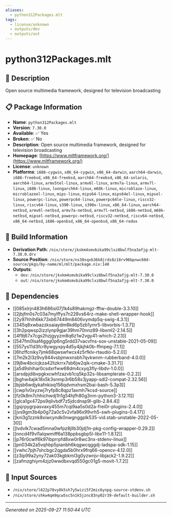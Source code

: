 ```yaml
---
aliases:
  - python312Packages.mlt
tags:
  - license/unknown
  - outputs/dev
  - outputs/out
---
```


# python312Packages.mlt

## 📝 Description

Open source multimedia framework, designed for television broadcasting

## 📋 Package Information

- **Name**: `python312Packages.mlt`
- **Version**: `7.30.0`
- **Available**: ✅ Yes
- **Broken**: ✅ No
- **Description**: Open source multimedia framework, designed for television broadcasting
- **Homepage**: [https://www.mltframework.org/](https://www.mltframework.org/)
- **License**: `unknown`
- **Platforms**: `i686-cygwin`, `x86_64-cygwin`, `x86_64-darwin`, `aarch64-darwin`, `i686-freebsd`, `x86_64-freebsd`, `aarch64-freebsd`, `x86_64-solaris`, `aarch64-linux`, `armv5tel-linux`, `armv6l-linux`, `armv7a-linux`, `armv7l-linux`, `i686-linux`, `loongarch64-linux`, `m68k-linux`, `microblaze-linux`, `microblazeel-linux`, `mips-linux`, `mips64-linux`, `mips64el-linux`, `mipsel-linux`, `powerpc-linux`, `powerpc64-linux`, `powerpc64le-linux`, `riscv32-linux`, `riscv64-linux`, `s390-linux`, `s390x-linux`, `x86_64-linux`, `aarch64-netbsd`, `armv6l-netbsd`, `armv7a-netbsd`, `armv7l-netbsd`, `i686-netbsd`, `m68k-netbsd`, `mipsel-netbsd`, `powerpc-netbsd`, `riscv32-netbsd`, `riscv64-netbsd`, `x86_64-netbsd`, `i686-openbsd`, `x86_64-openbsd`, `x86_64-redox`

## 🔧 Build Information

- **Derivation Path**: `/nix/store/jkxkm4smvbika99clxz8bwlf5na3afjg-mlt-7.30.0.drv`
- **Source Position**: `/nix/store/ns30sqxb36k8jrds8z18rv96bpnwc60d-source/pkgs/by-name/ml/mlt/package.nix:148`
- **Outputs**:
  - `dev`:  `/nix/store/jkxkm4smvbika99clxz8bwlf5na3afjg-mlt-7.30.0`
  - `out`:  `/nix/store/jkxkm4smvbika99clxz8bwlf5na3afjg-mlt-7.30.0`

## 🔗 Dependencies

- [[085xlrjn483h686si07j1k4s89hakmgz-fftw-double-3.3.10]]
- [[2jbjfm0s7c03a7mylffys7n228vs64rz-make-shell-wrapper-hook]]
- [[2y97hhlh6kk73xb67449m8406vymdp5q-swig-4.3.1]]
- [[345q8xwbazzksaiaydm8kd6p5zb1ymr5-libvorbis-1.3.7]]
- [[3h2pqwsp2izzlynp9gjar39hm70nnz89-libxml2-2.14.5]]
- [[4f9j67x7cgs2hzjgyyzm8q6z1w2vgy41-which-2.23]]
- [[547fm0lsaf4ggg0p6ng5rdd37vacvfns-sox-unstable-2021-05-09]]
- [[557ys11d3fcr8ywgyxpy4d5y4jkjhk0b-ffmpeg-7.1.1]]
- [[6hzffcniky7jmk68qwswfwcx4z5rfklv-rtaudio-5.2.0]]
- [[7m2k2l3z9vy944vsbjmwxnsbh7qvkwnm-rubberband-4.0.0]]
- [[9j8w4bcicjkza42lizkrrx7sb6jw2qik-cmake-3.31.7]]
- [[a5d9shihar0csdxrfww68dm4cxyq3fly-libdv-1.0.0]]
- [[arsdpjdibvpgkxcwhfzazvb1cq5kp32s-libsamplerate-0.2.2]]
- [[bghw4ajik18x5k3snmp3r6b58x3jyapp-sdl2-compat-2.32.56]]
- [[bjsb6wdjykafnkixq156qdvmxhsm2bai-bash-5.3p3]]
- [[cwp1v0xyzwj7ryfp8c8qpz1axmh7kcsd-source]]
- [[fz0k8m7chhichwdj1h1g54hjfh80g3nm-python3-3.12.11]]
- [[glca1gx472ps9qlivbdf7z5jdcdnsp9l-glib-2.84.4]]
- [[gsjrpygrpasvaxy455m7cqi9aa5s0d2a-frei0r-plugins-2.4.0]]
- [[jvs9gm3b4p0g72a0c5v2vfa96x99vrh5-swh-plugins-0.4.17]]
- [[kni3g1zznk8xiwcyndk0nwgnggplk535-vid.stab-unstable-2022-05-30]]
- [[lvdvlk7cwad5mna0wfpz8jllb30jdj1n-pkg-config-wrapper-0.29.2]]
- [[nncd4f9vl1alqwmiff6a138ppbsgbp5l-libx11-1.8.12]]
- [[p76r0cwlf6k97ibprrpfd8xw0r8wc3nx-stdenv-linux]]
- [[pn034k2a5vqhbp5pianbh6kqgwcqggdj-ladspa-sdk-1.15]]
- [[vwhc7pjh7shcbgc2qgda5b0hrx9frq66-opencv-4.12.0]]
- [[z3ip99a2yny72ak03kgbkml3g0yzwnjv-libjack2-1.9.22]]
- [[zafmzghiym4zjz0wwdbxvqd550gc01g5-movit-1.7.2]]

## 📁 Input Sources

- `/nix/store/l622p70vy8k5sh7y5wizi5f2mic6ynpg-source-stdenv.sh`
- `/nix/store/shkw4qm9qcw5sc5n1k5jznc83ny02r39-default-builder.sh`

---
*Generated on 2025-09-27 11:50:44 UTC*
